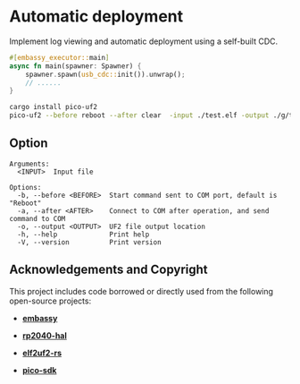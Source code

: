 # Automatic deployment

Implement log viewing and automatic deployment using a self-built CDC.

```Rust
#[embassy_executor::main]
async fn main(spawner: Spawner) {
    spawner.spawn(usb_cdc::init()).unwrap();
    // ...... 
}
```


```bash
cargo install pico-uf2
pico-uf2 --before reboot --after clear  -input ./test.elf -output ./g/test.uf2
```
## Option
```
Arguments:
  <INPUT>  Input file

Options:
  -b, --before <BEFORE>  Start command sent to COM port, default is "Reboot"
  -a, --after <AFTER>    Connect to COM after operation, and send command to COM
  -o, --output <OUTPUT>  UF2 file output location
  -h, --help             Print help
  -V, --version          Print version
```


## Acknowledgements and Copyright

This project includes code borrowed or directly used from the following open-source projects:

*  **[embassy](https://github.com/embassy-rs/embassy)** 

*  **[rp2040-hal](https://github.com/rp-rs/rp-hal)** 

*  **[elf2uf2-rs](https://github.com/JoNil/elf2uf2-rs)** 

*  **[pico-sdk](https://github.com/raspberrypi/pico-sdk/tree/master/tools/elf2uf2)**

